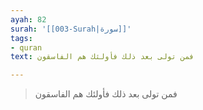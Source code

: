 ```yaml
---
ayah: 82
surah: '[[003-Surah|سورة]]'
tags:
- quran
text: فمن تولى بعد ذلك فأولئك هم الفاسقون

---
```

> فمن تولى بعد ذلك فأولئك هم الفاسقون
